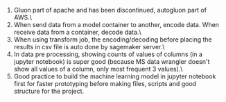 1. Gluon part of apache and has been discontinued, autogluon part of AWS.\
2. When send data from a model container to another, encode data. When receive data from a container, decode data.\
3. When using transform job, the encoding/decoding before placing the results in csv file is auto done by sagemaker server.\
4. In data pre processing, showing counts of values of columns (in a jupyter notebook) is super good (because MS data wrangler doesn't show all values of a column, only most frequent 3 values).\
5. Good practice to build the machine learning model in jupyter notebook first for faster prototyping before making files, scripts and good structure for the project.